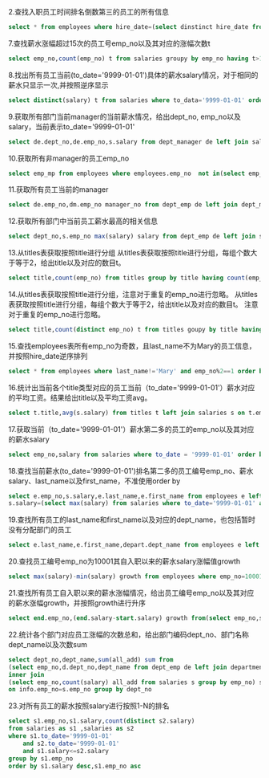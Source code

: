 2.查找入职员工时间排名倒数第三的员工的所有信息
```sql
select * from employees where hire_date=(select dinstinct hire_date from employees order by hire_date desc limit 2,1);
```
7.查找薪水涨幅超过15次的员工号emp_no以及其对应的涨幅次数t
```sql
select emp_no,count(emp_no) t from salaries groupy by emp_no having t>15;
```
8.找出所有员工当前(to_date='9999-01-01')具体的薪水salary情况，对于相同的薪水只显示一次,并按照逆序显示
```sql
select distinct(salary) t from salaries where to_data='9999-01-01' order by t desc;
```

9.获取所有部门当前manager的当前薪水情况，给出dept_no, emp_no以及salary，当前表示to_date='9999-01-01'
```sql
select de.dept_no,de.emp_no,s.salary from dept_manager de left join salaries s on de.emp_no=s.emp_no where de.to_date='9999-01-01' and s.to_date='9999-01-01';
```


10.获取所有非manager的员工emp_no

``` sql
select emp_mp from employees where employees.emp_no  not in(select emp_no from dept_manager).
```
11.获取所有员工当前的manager
``` sql
select de.emp_no,dm.emp_no manager_no from dept_emp de left join dept_manager dm on de.dept_no=dm.dept_no where de.to_date='9999-01-01' and dm.to_date='9999-01-01' and de.emp_no!=dm.emp_no
```

12.获取所有部门中当前员工薪水最高的相关信息
```sql
select dept_no,s.emp_no max(salary) salary from dept_emp de left join salaries s on de.emp_no=s.emp_no where de.to_date='9999-01-01' and s.to_date='9999-01-01' group by dept_no having s.salary=max(salary)
```
13.从titles表获取按照title进行分组
从titles表获取按照title进行分组，每组个数大于等于2，给出title以及对应的数目t。
```sql
select title,count(emp_no) from titles group by title having count(emp_no)>=2;
```
14.从titles表获取按照title进行分组，注意对于重复的emp_no进行忽略。
从titles表获取按照title进行分组，每组个数大于等于2，给出title以及对应的数目t。 注意对于重复的emp_no进行忽略。
```sql
select title,count(distinct emp_no) t from titles goupy by title having t>=2;
```
15.查找employees表所有emp_no为奇数，且last_name不为Mary的员工信息，并按照hire_date逆序排列
```sql
select * from employees where last_name!='Mary' and emp_no%2==1 order by hire_date desc;
```

16.统计出当前各个title类型对应的员工当前（to_date='9999-01-01'）薪水对应的平均工资。结果给出title以及平均工资avg。
```sql
select t.title,avg(s.salary) from titles t left join salaries s on t.emp_no=s.emp_no where s.to_date='9999-01-01' and t.to_date='9999-01-01' group by t.title;
```
17.获取当前（to_date='9999-01-01'）薪水第二多的员工的emp_no以及其对应的薪水salary
```sql
select emp_no,salary from salaries where to_date = '9999-01-01' order by salary desc limit 1,1
```
18.查找当前薪水(to_date='9999-01-01')排名第二多的员工编号emp_no、薪水salary、last_name以及first_name，不准使用order by
```sql
select e.emp_no,s.salary,e.last_name,e.first_name from employees e left join salaries s on e.emp_no=s.emp_no where 
s.salary=(select max(salary) from salaries where to_date='9999-01-01' and salary!=(select max(salary) from salaries));
```

19.查找所有员工的last_name和first_name以及对应的dept_name，也包括暂时没有分配部门的员工
```sql
select e.last_name,e.first_name,depart.dept_name from employees e left join dept_emp dept on e.emp_no=dept.emp_no left join departments depart on dept.dept_no=depart.dept_no'
```
20.查找员工编号emp_no为10001其自入职以来的薪水salary涨幅值growth
```sql
select max(salary)-min(salary) growth from employees where emp_no=10001;
```
21.查找所有员工自入职以来的薪水涨幅情况，给出员工编号emp_no以及其对应的薪水涨幅growth，并按照growth进行升序
```sql
select end.emp_no,(end.salary-start.salary) growth from(select emp_no,salary from salaries where to_date='9999-01-01') end left join (select s.emp_no,salary from salaries s inner join employees e on s.emp_no=e.emp_no where s.from_date=e.hire_date) start on start.emp_no=end.emp_no order by growth;
```

22.统计各个部门对应员工涨幅的次数总和，给出部门编码dept_no、部门名称dept_name以及次数sum
```sql
select dept_no,dept_name,sum(all_add) sum from
(select emp_no,d.dept_no,dept_name from dept_emp de left join departments d on de.dept_no=d.dept_no) info 
inner join 
(select emp_no,count(salary) all_add from salaries s group by emp_no) s 
on info.emp_no=s.emp_no group by dept_no
```
23.对所有员工的薪水按照salary进行按照1-N的排名
```sql
select s1.emp_no,s1.salary,count(distinct s2.salary)
from salaries as s1 ,salaries as s2
where s1.to_date='9999-01-01' 
    and s2.to_date='9999-01-01'
    and s1.salary<=s2.salary
group by s1.emp_no
order by s1.salary desc,s1.emp_no asc

```






